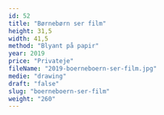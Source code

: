 ```yaml
---
id: 52
title: "Børnebørn ser film"
height: 31,5
width: 41,5
method: "Blyant på papir"
year: 2019
price: "Privateje"
fileName: "2019-boerneboern-ser-film.jpg"
medie: "drawing"
draft: "false"
slug: "boerneboern-ser-film"
weight: "260"
---
```

